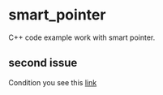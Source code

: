 # smart_pointer
C++ code example work with smart pointer.

## second issue
Condition you see this [link](https://github.com/netology-code/cppl-homeworks/tree/main/10/02)
